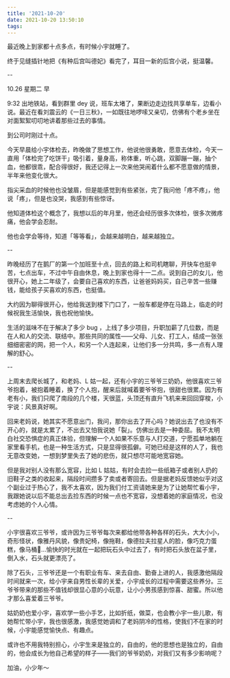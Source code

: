 ```yaml
---
title: '2021-10-20'
date: 2021-10-20 13:50:10
tags:
---
```


最近晚上到家都十点多点，有时候小宇就睡了。

终于见缝插针地把《有种后宫叫德妃》看完了，耳目一新的后宫小说，挺温馨。

--

10.26 星期二 早

9:32 出地铁站，看到群里 dey 说，班车太堵了，果断边走边找共享单车，边看小说。最近在看刘震云的《一日三秋》，一如既往地啰嗦又亲切，仿佛有个老乡坐在对面絮絮叨叨地讲着那些过去的事情。

到公司时刚过十点。

今天早晨给小宇体检去，昨晚做了思想工作，他说他很勇敢，愿意去体检，今天一直用「体检完了吃饼干」吸引着，量身高，称体重，听心跳，双脚蹦一蹦，抽个血，他都很乖，配合得很好，我还记得上一次来他哭闹着什么都不愿意做的情景，半年来他变化很大。

指尖采血的时候他也没皱眉，但是能感觉到有些紧张，完了我问他「疼不疼」，他说「疼」，但是也没哭，我感到有些惊讶。

他知道体检这个概念了，我想以后的年月里，他还会经历很多次体检，很多次微疼痛，他会学会忍耐。

他也会学会等待，知道「等等看」，会越来越明白，越来越独立。

--

昨晚经历了在鹅厂的第一个加班至十点，回去的路上和司机瞎聊，开快车也挺辛苦，七点出车，不过中午自由休息，晚上到家也得十一二点。说到自己的女儿，他很开心，她上二年级了，会要自己喜欢的东西，让爸爸妈妈买，自己辛苦一些赚钱，能给孩子买喜欢的东西，也挺值。

大约因为聊得很开心，他给我送到楼下门口了，一般车都是停在马路上，临走的时候祝我生活愉快，我也祝他愉快。

生活的滋味不在于解决了多少 bug ，上线了多少项目，升职加薪了几位数，而是在人和人的交流、联结中。那些共同的属性——父母、儿女、打工人，结成一张张细细密密的网，把一个人，和另一个人连起来，让他们多一分共鸣，多一点有人理解的舒心。

--

上周末去爬长城了，和老妈、L 姑一起，还有小宇的三爷爷三奶奶，他很喜欢三爷爷抱着，被抱着睡着，换了个人抱，醒来后就喊着要爷爷抱，很甜也很累。因为有老有小，我们只爬了南段的几个楼，天很蓝，头顶还有直升飞机来来回回穿梭，小宇说：风景真好啊。

回来老妈说，她其实不愿意出门，我问，那你出去了开心吗？她说出去了也没有不开心的，就是太累了，不出去又怕我说她「裂」。仿佛出去是一种委屈。我不太明白社交恐惧症的真正体验，但理解一个人如果不乐意与人打交道，宁愿孤单地躺在家里看手机，也是一种生活方式，只是显得很孤僻。可她已经是这样的人了，我也无意改变她，一想到梦里失去了她的悲伤，就只想尽可能地宽容她。

但是我对别人没有那么宽容，比如 L 姑姑，有时会去捡一些纸箱子或者别人扔的旧鞋子之类的收起来，隔段时间攒多了卖或者寄回去。但是据老妈反馈她似乎对这个副业过于热心了，我不太喜欢，因为我们付工资请她来是为了让她帮忙看小宇，我跟她说以后不能总出去捡东西的时候一点也不宽容，没想着她的家庭情况，也没考虑她的个人心情。

--

小宇很喜欢三爷爷，或许因为三爷爷每次来都给他带各种各样的石头，大大小小，奇形怪状，像雅丹风貌，像贵妃椅，像拖鞋，像德拉夫拉星人的脸，像巧克力蛋糕，像马桶🚽...愉快的时光就在一起把玩石头中过去了，有时把石头放在盆子里，倒入水，石头就更漂亮了。

除了石头，三爷爷还是一个有职业有车、来去自由、勤奋上进的人，我感激他隔段时间就来一次，给小宇来自男性长辈的关爱，小宇成长的过程中需要这些养分。三爷爷带来的那些不值钱却很显心意的小玩意，让小小男孩感到惊喜、甜蜜。所以他才那么喜爱着三爷爷。

姑奶奶也爱小宇，喜欢学一些小手艺，比如折纸，做菜，也会教小宇一些儿歌，有她帮忙带小宇，我也很感激，我感觉她调和了老妈阴冷的性格，使我们不在家的时候，小宇能感觉愉快点、有趣点。

或许也不用我特别担心，小宇生来是独立的，自由的，他的思想也是独立的，自由的，他会成长为他自己希望的样子——我们的爷爷奶奶，对我们又有多少影响呢？

加油，小少年～



